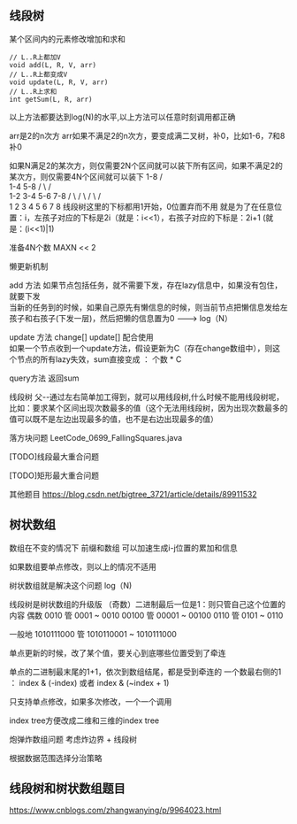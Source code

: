 ## 线段树

某个区间内的元素修改增加和求和

```
// L..R上都加V
void add(L, R, V, arr) 
// L..R上都变成V 
void update(L, R, V, arr)
// L..R上求和
int getSum(L, R, arr) 
```

以上方法都要达到log(N)的水平,以上方法可以任意时刻调用都正确

arr是2的n次方 arr如果不满足2的n次方，要变成满二叉树，补0，比如1-6，7和8补0

如果N满足2的某次方，则仅需要2N个区间就可以装下所有区间，如果不满足2的某次方，则仅需要4N个区间就可以装下
     1-8
  /          \
 1-4         5-8
/  \       /    \
1-2 3-4   5-6  7-8
/ \  / \  / \  / \
1  2 3  4 5  6 7 8
线段树这里的下标都用1开始，0位置弃而不用 就是为了在任意位置：i，左孩子对应的下标是2i（就是：i<<1），右孩子对应的下标是：2i+1
(就是：(i<<1)|1)

准备4N个数 MAXN << 2

懒更新机制

add 方法 如果节点包括任务，就不需要下发，存在lazy信息中，如果没有包住，就要下发  
当新的任务到的时候，如果自己原先有懒信息的时候，则当前节点把懒信息发给左孩子和右孩子(下发一层)，然后把懒的信息置为0
---> log（N）

update 方法 change[] update[] 配合使用  
如果一个节点收到一个update方法，假设更新为C（存在change数组中），则这个节点的所有lazy失效，sum直接变成 ： 个数 * C

query方法 返回sum

线段树 父--通过左右简单加工得到，就可以用线段树,什么时候不能用线段树呢，
比如：要求某个区间出现次数最多的值（这个无法用线段树，因为出现次数最多的值可以既不是左边出现最多的值，也不是右边出现最多的值）

落方块问题
LeetCode_0699_FallingSquares.java

[TODO]线段最大重合问题

[TODO]矩形最大重合问题

其他题目
https://blog.csdn.net/bigtree_3721/article/details/89911532


## 树状数组

数组在不变的情况下 前缀和数组 可以加速生成i-j位置的累加和信息

如果数组要单点修改，则以上的情况不适用

树状数组就是解决这个问题 log（N)

线段树是树状数组的升级版 （奇数）二进制最后一位是1：则只管自己这个位置的内容 偶数 0010 管 0001 ~ 0010 00100 管 00001 ~ 00100 0110 管 0101 ~ 0110

一般地 1010111000 管 1010110001 ~ 1010111000

单点更新的时候，改了某个值，要关心到底哪些位置受到了牵连

单点的二进制最末尾的1+1，依次到数组结尾，都是受到牵连的 一个数最右侧的1 ： index & (-index)  或者 index & (~index + 1)

只支持单点修改，如果多次修改，一个一个调用

index tree方便改成二维和三维的index tree


炮弹炸数组问题 考虑炸边界 + 线段树

根据数据范围选择分治策略

## 线段树和树状数组题目

https://www.cnblogs.com/zhangwanying/p/9964023.html
